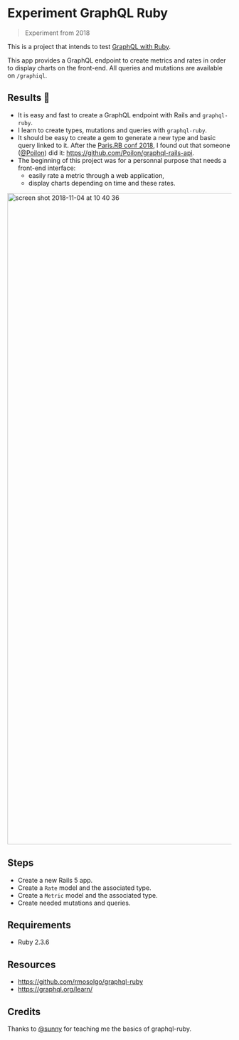 # Experiment GraphQL Ruby

> Experiment from 2018

This is a project that intends to test [GraphQL with Ruby](https://github.com/rmosolgo/graphql-ruby).

This app provides a GraphQL endpoint to create metrics and rates in order to display charts on the front-end. All queries and mutations are available on `/graphiql`.

## Results :memo:

- It is easy and fast to create a GraphQL endpoint with Rails and `graphql-ruby`.
- I learn to create types, mutations and queries with `graphql-ruby`.
- It should be easy to create a gem to generate a new type and basic query linked to it. After the [Paris.RB conf 2018](https://2018.rubyparis.org/), I found out that someone ([@Poilon](https://github.com/Poilon/)) did it: https://github.com/Poilon/graphql-rails-api.
- The beginning of this project was for a personnal purpose that needs a front-end interface:
  - easily rate a metric through a web application,
  - display charts depending on time and these rates.

<img width="1465" alt="screen shot 2018-11-04 at 10 40 36" src="https://user-images.githubusercontent.com/548778/47962520-35241d00-e01e-11e8-9e9f-7658d7ca5595.png">


## Steps

- Create a new Rails 5 app.
- Create a `Rate` model and the associated type.
- Create a `Metric` model and the associated type.
- Create needed mutations and queries.

## Requirements

- Ruby 2.3.6

## Resources

- https://github.com/rmosolgo/graphql-ruby
- https://graphql.org/learn/

## Credits

Thanks to [@sunny](https://github.com/sunny) for teaching me the basics of graphql-ruby.
